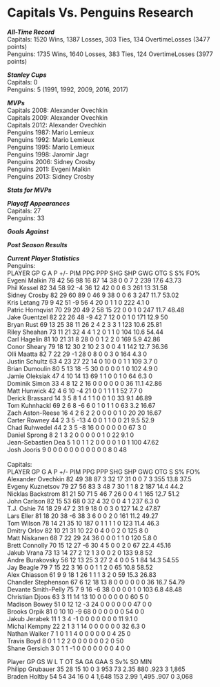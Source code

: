 # Capitals Vs. Penguins Research

***All-Time Record***<br />
Capitals: 1520 Wins, 1387 Losses, 303 Ties, 134 OvertimeLosses (3477 points)<br />
Penguins: 1735 Wins, 1640 Losses, 383 Ties, 124 OvertimeLosses (3977 points)<br />

***Stanley Cups***<br />
Capitals: 0<br />
Penguins: 5 (1991, 1992, 2009, 2016, 2017)<br />

***MVPs***<br />
Capitals 2008: Alexander Ovechkin<br />
Capitals 2009: Alexander Ovechkin<br />
Capitals 2012: Alexander Ovechkin<br />
Penguins 1987: Mario Lemieux <br />
Penguins 1992: Mario Lemieux<br />
Penguins 1995: Mario Lemieux<br />
Penguins 1998: Jaromir Jagr<br />
Penguins 2006: Sidney Crosby<br />
Penguins 2011: Evgeni Malkin<br />
Penguins 2013: Sidney Crosby<br />

***Stats for MVPs***<br />


***Playoff Appearances***<br />
Capitals: 27<br />
Penguins: 33<br />

***Goals Against***<br />


***Post Season Results***<br />


***Current Player Statistics***<br />
         Penguins:     <br />
 PLAYER             GP G A P +/- PIM PPG PPP SHG SHP GWG OTG S S% FO%<br />
 Evgeni Malkin      78	42	56	98	16	87	14	38	0	0	7	2	239	17.6	43.73<br />
 Phil Kessel	      82	34	58	92	-4	36	12	42	0	0	6	3	261	13	31.58<br />
 Sidney Crosby	    82	29	60	89	0	46	9	38	0	0	6	3	247	11.7	53.02<br />
 Kris Letang	      79	9	42	51	-9	56	4	20	0	1	1	0	222	4.1	0<br />
 Patric Hornqvist	  70	29	20	49	2	58	15	22	0	0	1	0	247	11.7	48.48<br />
 Jake Guentzel    	82	22	26	48	-9	42	7	12	0	0	1	0	171	12.9	50<br />
 Bryan Rust	        69	13	25	38	11	26	2	4	2	3	3	1	123	10.6	25.81<br />
 Riley Sheahan	    73	11	21	32	4	4	1	2	0	1	1	0	104	10.6	54.44<br />
 Carl Hagelin	      81	10	21	31	8	28	0	0	1	2	2	0	169	5.9	42.86<br />
 Conor Sheary	      79	18	12	30	2	10	2	3	0	0	4	1	142	12.7	36.36<br />
 Olli Maatta	      82	7	22	29	-1	28	0	8	0	0	3	0	164	4.3	0<br />
 Justin Schultz	    63	4	23	27	22	14	0	10	0	0	1	1	109	3.7	0<br />
 Brian Dumoulin	    80	5	13	18	-5	30	0	0	0	0	1	0	102	4.9	0<br />
 Jamie Oleksiak	    47	4	10	14	13	69	1	1	0	0	1	0	64	6.3	0<br />
 Dominik Simon	    33	4	8	12	2	16	0	0	0	0	0	0	36	11.1	42.86<br />
 Matt Hunwick	      42	4	6	10	-4	21	0	0	1	1	1	1	52	7.7	0<br />
 Derick Brassard	  14	3	5	8	1	4	1	1	0	0	1	0	33	9.1	46.89<br />
 Tom Kuhnhackl	    69	2	6	8	-6	6	0	1	0	1	1	0	63	3.2	16.67<br />
 Zach Aston-Reese	  16	4	2	6	2	2	0	0	0	0	1	0	20	20	16.67<br />
 Carter Rowney	    44	2	3	5	-13	4	0	0	1	1	0	0	21	9.5	52.9<br />
 Chad Ruhwedel 44	2	3	5	-8	16	0	0	0	0	0	0	67	3	0<br />
 Daniel Sprong	8	2	1	3	2	0	0	0	0	0	1	0	22	9.1	0<br />
 Jean-Sebastien Dea	5	1	0	1	1	2	0	0	0	0	1	0	1	100	47.62<br />
 Josh Jooris	9	0	0	0	0	0	0	0	0	0	0	0	8	0	48<br />
<br />
Capitals:<br />
PLAYER             GP G A P +/- PIM PPG PPP SHG SHP GWG OTG S S% FO%<br />
Alexander Ovechkin 82	49	38	87	3	32	17	31	0	0	7	3	355	13.8	37.5<br />
 Evgeny Kuznetsov	79	27	56	83	3	48	7	30	1	1	8	2	187	14.4	44.2<br />
 Nicklas Backstrom	81	21	50	71	5	46	7	26	0	0	4	1	165	12.7	51.2<br />
 John Carlson	82	15	53	68	0	32	4	32	0	0	4	1	237	6.3	0<br />
 T.J. Oshie	74	18	29	47	2	31	9	18	0	0	3	0	127	14.2	47.87<br />
 Lars Eller	81	18	20	38	-6	38	3	6	0	0	2	0	161	11.2	49.27<br />
 Tom Wilson	78	14	21	35	10	187	0	1	1	1	1	0	123	11.4	46.3<br />
 Dmitry Orlov	82	10	21	31	10	22	0	4	0	0	2	0	125	8	0<br />
 Matt Niskanen	68	7	22	29	24	36	0	0	0	1	1	0	120	5.8	0<br />
 Brett Connolly	70	15	12	27	-6	30	4	5	0	0	2	0	67	22.4	45.16<br />
 Jakub Vrana	73	13	14	27	2	12	1	3	0	0	2	0	133	9.8	52<br />
 Andre Burakovsky	56	12	13	25	3	27	2	4	0	0	5	1	84	14.3	54.55<br />
 Jay Beagle	79	7	15	22	3	16	0	0	1	1	2	0	65	10.8	58.52<br />
 Alex Chiasson	61	9	9	18	1	26	1	1	1	3	2	0	59	15.3	26.83<br />
 Chandler Stephenson	67	6	12	18	13	8	0	0	0	0	0	0	36	16.7	54.79<br />
 Devante Smith-Pelly	75	7	9	16	-6	38	0	0	0	0	1	0	103	6.8	48.48<br />
 Christian Djoos	63	3	11	14	13	10	0	0	0	0	0	0	60	5	0<br />
 Madison Bowey	51	0	12	12	-3	24	0	0	0	0	0	0	47	0	0<br />
 Brooks Orpik	81	0	10	10	-9	68	0	0	0	0	0	0	54	0	0<br />
 Jakub Jerabek	11	1	3	4	-1	0	0	0	0	0	0	0	11	9.1	0<br />
 Michal Kempny	22	2	1	3	1	14	0	0	0	0	0	0	32	6.3	0<br />
 Nathan Walker	7	1	0	1	1	4	0	0	0	0	0	0	4	25	0<br />
 Travis Boyd	8	0	1	1	2	2	0	0	0	0	0	0	2	0	50<br />
 Shane Gersich	3	0	1	1	-1	0	0	0	0	0	0	0	4	0	0<br />
 
 
 
Player GP GS W L T OT SA GA GAA S Sv% SO MIN<br />
 Philipp Grubauer	35	28	15	10	0	3	953	73	2.35	880	.923	3	1,865<br />
 Braden Holtby	54	54	34	16	0	4	1,648	153	2.99	1,495	.907	0	3,068<br />

 
